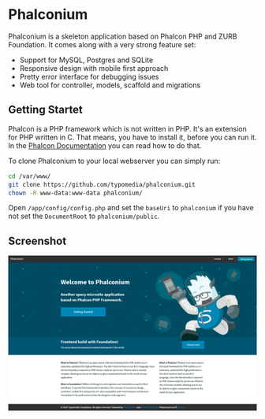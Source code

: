 # Phalconium

Phalconium is a skeleton application based on Phalcon PHP and ZURB Foundation. It comes along with a very strong feature set:

* Support for MySQL, Postgres and SQLite
* Responsive design with mobile first approach
* Pretty error interface for debugging issues
* Web tool for controller, models, scaffold and migrations

## Getting Startet

Phalcon is a PHP framework which is not written in PHP. It's an extension for PHP written in C. That means, you have to install it, before you can run it. In the [Phalcon Documentation](http://docs.phalconphp.com/en/latest/reference/install.html) you can read how to do that.

To clone Phalconium to your local webserver you can simply run:

```sh
cd /var/www/
git clone https://github.com/typomedia/phalconium.git
chown -R www-data:www-data phalconium/
```

Open `/app/config/config.php` and set the `baseUri` to `phalconium` if you have not set the `DocumentRoot` to `phalconium/public`.

## Screenshot
![Screenshot](https://raw.githubusercontent.com/typomedia/phalconium/master/screenshot.png "Phalconium Screenshot")
